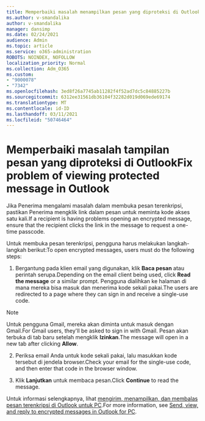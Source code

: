 ```yaml
---
title: Memperbaiki masalah menampilkan pesan yang diproteksi di Outlook
ms.author: v-smandalika
author: v-smandalika
manager: dansimp
ms.date: 02/24/2021
audience: Admin
ms.topic: article
ms.service: o365-administration
ROBOTS: NOINDEX, NOFOLLOW
localization_priority: Normal
ms.collection: Adm_O365
ms.custom:
- "9000078"
- "7342"
ms.openlocfilehash: 3ed8f26a7745ab11282f4f52ad7dc5c84885227b
ms.sourcegitcommit: 6312ee31561db36104f32282d019d069ede69174
ms.translationtype: MT
ms.contentlocale: id-ID
ms.lasthandoff: 03/11/2021
ms.locfileid: "50746464"
---
```

# <a name="fix-problem-of-viewing-protected-message-in-outlook"></a><span data-ttu-id="aeb18-102">Memperbaiki masalah tampilan pesan yang diproteksi di Outlook</span><span class="sxs-lookup"><span data-stu-id="aeb18-102">Fix problem of viewing protected message in Outlook</span></span>

<span data-ttu-id="aeb18-103">Jika Penerima mengalami masalah dalam membuka pesan terenkripsi, pastikan Penerima mengklik link dalam pesan untuk meminta kode akses satu kali.</span><span class="sxs-lookup"><span data-stu-id="aeb18-103">If a recipient is having problems opening an encrypted message, ensure that the recipient clicks the link in the message to request a one-time passcode.</span></span>

<span data-ttu-id="aeb18-104">Untuk membuka pesan terenkripsi, pengguna harus melakukan langkah-langkah berikut:</span><span class="sxs-lookup"><span data-stu-id="aeb18-104">To open encrypted messages, users must do the following steps:</span></span>

1. <span data-ttu-id="aeb18-105">Bergantung pada klien email yang digunakan, klik **Baca pesan** atau perintah serupa.</span><span class="sxs-lookup"><span data-stu-id="aeb18-105">Depending on the email client being used, click **Read the message** or a similar prompt.</span></span> <span data-ttu-id="aeb18-106">Pengguna dialihkan ke halaman di mana mereka bisa masuk dan menerima kode sekali pakai.</span><span class="sxs-lookup"><span data-stu-id="aeb18-106">The users are redirected to a page where they can sign in and receive a single-use code.</span></span>

> [!NOTE]
> <span data-ttu-id="aeb18-107">Untuk pengguna Gmail, mereka akan diminta untuk masuk dengan Gmail.</span><span class="sxs-lookup"><span data-stu-id="aeb18-107">For Gmail users, they'll be asked to sign in with Gmail.</span></span> <span data-ttu-id="aeb18-108">Pesan akan terbuka di tab baru setelah mengklik **Izinkan**.</span><span class="sxs-lookup"><span data-stu-id="aeb18-108">The message will open in a new tab after clicking **Allow**.</span></span>

2. <span data-ttu-id="aeb18-109">Periksa email Anda untuk kode sekali pakai, lalu masukkan kode tersebut di jendela browser.</span><span class="sxs-lookup"><span data-stu-id="aeb18-109">Check your email for the single-use code, and then enter that code in the browser window.</span></span>

3. <span data-ttu-id="aeb18-110">Klik **Lanjutkan** untuk membaca pesan.</span><span class="sxs-lookup"><span data-stu-id="aeb18-110">Click **Continue** to read the message.</span></span>

<span data-ttu-id="aeb18-111">Untuk informasi selengkapnya, lihat [mengirim, menampilkan, dan membalas pesan terenkripsi di Outlook untuk PC](https://support.microsoft.com/topic/send-view-and-reply-to-encrypted-messages-in-outlook-for-pc-eaa43495-9bbb-4fca-922a-df90dee51980).</span><span class="sxs-lookup"><span data-stu-id="aeb18-111">For more information, see [Send, view, and reply to encrypted messages in Outlook for PC](https://support.microsoft.com/topic/send-view-and-reply-to-encrypted-messages-in-outlook-for-pc-eaa43495-9bbb-4fca-922a-df90dee51980).</span></span>


